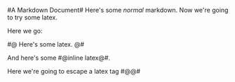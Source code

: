 #A Markdown Document#
Here's some *normal* markdown. Now we're going to try some latex.

Here we go:

#@
Here's some latex.
@#

And here's some #@inline latex@#.

Here we're going to escape a latex tag \#@\@#
